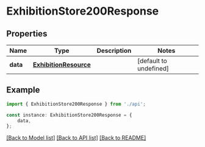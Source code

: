 # ExhibitionStore200Response


## Properties

Name | Type | Description | Notes
------------ | ------------- | ------------- | -------------
**data** | [**ExhibitionResource**](ExhibitionResource.md) |  | [default to undefined]

## Example

```typescript
import { ExhibitionStore200Response } from './api';

const instance: ExhibitionStore200Response = {
    data,
};
```

[[Back to Model list]](../README.md#documentation-for-models) [[Back to API list]](../README.md#documentation-for-api-endpoints) [[Back to README]](../README.md)
